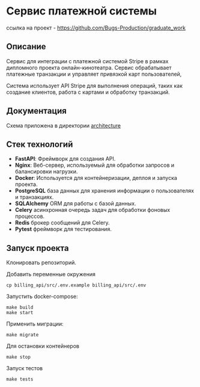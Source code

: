 # Сервис платежной системы
ссылка на проект - https://github.com/Bugs-Production/graduate_work

## Описание
Сервис для интеграции с платежной системой Stripe в рамках дипломного проекта онлайн-кинотеатра. 
Сервис обрабатывает платежные транзакции и управляет привязкой карт пользователей,

Система использует API Stripe для выполнения операций, 
таких как создание клиентов, работа с картами и обработку транзакций.

## Документация

Схема приложена в директории [architecture](architecture)

## Стек технологий

- **FastAPI**: Фреймворк для создания API.
- **Nginx**: Веб-сервер, используемый для обработки запросов и балансировки нагрузки.
- **Docker**: Используется для контейнеризации, деплоя и запуска проекта.
- **PostgreSQL** база данных для хранения информации о пользователях и транзакциях.
- **SQLAlchemy** ORM для работы с базой данных.
- **Celery** асинхронная очередь задач для обработки фоновых процессов.
- **Redis** брокер сообщений для Celery.
- **Pytest** фреймворк для тестирования.

## Запуск проекта

Клонировать репозиторий.

Добавить переменные окружения
```
cp billing_api/src/.env.example billing_api/src/.env
```
Запустить docker-compose:
```
make build
make start
```

Применить миграции:
```
make migrate
```

Для остановки контейнеров 
```
make stop
```

Запуск тестов 
```
make tests
```
